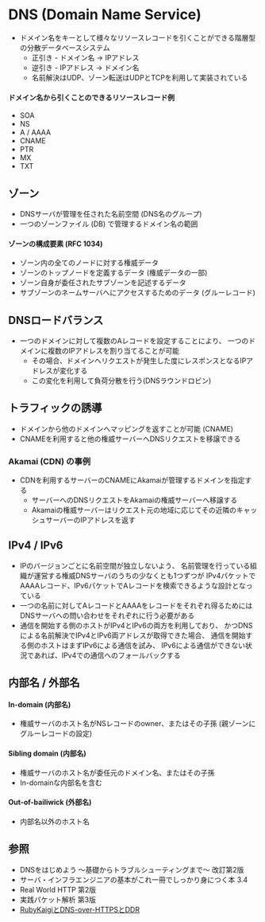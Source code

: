 # DNS (Domain Name Service)
- ドメイン名をキーとして様々なリソースレコードを引くことができる階層型の分散データベースシステム
  - 正引き - ドメイン名 -> IPアドレス
  - 逆引き - IPアドレス -> ドメイン名
  - 名前解決はUDP、ゾーン転送はUDPとTCPを利用して実装されている

#### ドメイン名から引くことのできるリソースレコード例
- SOA
- NS
- A / AAAA
- CNAME
- PTR
- MX
- TXT

## ゾーン
- DNSサーバが管理を任された名前空間 (DNS名のグループ)
- 一つのゾーンファイル (DB) で管理するドメイン名の範囲

#### ゾーンの構成要素 (RFC 1034)
- ゾーン内の全てのノードに対する権威データ
- ゾーンのトップノードを定義するデータ (権威データの一部)
- ゾーン自身が委任されたサブゾーンを記述するデータ
- サブゾーンのネームサーバへにアクセスするためのデータ (グルーレコード)

## DNSロードバランス
- 一つのドメインに対して複数のAレコードを設定することにより、
  一つのドメインに複数のIPアドレスを割り当てることが可能
  - その場合、ドメインへリクエストが発生した度にレスポンスとなるIPアドレスが変化する
  - この変化を利用して負荷分散を行う(DNSラウンドロビン)

## トラフィックの誘導
- ドメインから他のドメインへマッピングを返すことが可能 (CNAME)
- CNAMEを利用すると他の権威サーバーへDNSリクエストを移譲できる

### Akamai (CDN) の事例
- CDNを利用するサーバーのCNAMEにAkamaiが管理するドメインを指定する
  - サーバーへのDNSリクエストをAkamaiの権威サーバーへ移譲する
  - Akamaiの権威サーバーはリクエスト元の地域に応じてその近隣のキャッシュサーバーのIPアドレスを返す

## IPv4 / IPv6
- IPのバージョンごとに名前空間が独立しないよう、
  名前管理を行っている組織が運営する権威DNSサーバのうちの少なくとも1つずつが
  IPv4パケットでAAAAレコード、IPv6パケットでAレコードを検索できるような設計となっている
- 一つの名前に対してAレコードとAAAAをレコードをそれぞれ得るためには
  DNSサーバへの問い合わせをそれぞれに行う必要がある
- 通信を開始する側のホストがIPv4とIPv6の両方を利用しており、
  かつDNSによる名前解決でIPv4とIPv6両アドレスが取得できた場合、
  通信を開始する側のホストはまずIPv6による通信を試み、
  IPv6による通信ができない状況であれば、IPv4での通信へのフォールバックする

## 内部名 / 外部名
#### In-domain (内部名)
- 権威サーバのホスト名がNSレコードのowner、またはその子孫 (親ゾーンにグルーレコードの設定)

#### Sibling domain (内部名)
- 権威サーバのホスト名が委任元のドメイン名、またはその子孫
- In-domainな内部名を含む

#### Out-of-bailiwick (外部名)
- 内部名以外のホスト名

## 参照
- DNSをはじめよう ～基礎からトラブルシューティングまで～ 改訂第2版
- サーバ・インフラエンジニアの基本がこれ一冊でしっかり身につく本 3.4
- Real World HTTP 第2版
- 実践パケット解析 第3版
- [RubyKaigiとDNS-over-HTTPSとDDR](https://blog.kmc.gr.jp/entry/2023/05/10/165300)
